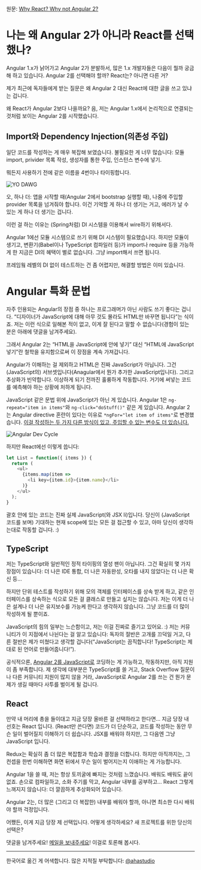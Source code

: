 원문:
[Why React? Why not Angular 2?](https://daveceddia.com/why-react-why-not-angular2/)

# 나는 왜 Angular 2가 아니라 React를 선택했나?

Angular 1.x가 낡어가고 Angular 2가 분발하서,
많은 1.x 개발자들은 다음이 뭘까 궁금해 하고 있습니다.
Angular 2를 선택해야 할까? React는? 아니면 다른 거?

제가 최근에 독자들에게 받는 질문은
왜 Angular 2 대신 React에 대한 글을 쓰고 있냐는 겁니다.

왜 React가 Angular 2보다 나을까요?
음, 저는 Angular 1.x에서 논리적으로 연결되는 것처럼 보이는
Angular 2를 시작했습니다.

## Import와 Dependency Injection(의존성 주입)

일단 코드를 작성하는 게 매우 복잡해 보였습니다.
불필요한 게 너무 많습니다:
모듈 import, privider 목록 작성, 생성자를 통한 주입, 인스턴스 변수에 넣기.

뭐든지 사용하기 전에 같은 이름을 4번이나 타이핑합니다.

![YO DAWG](https://daveceddia.com/images/yo-dawg-imports.jpg)

오, 하나 더: 앱을 시작할 때(Angular 2에서 bootstrap 실행할 때),
나중에 주입할 provider 목록을 넘겨줘야 합니다.
이건 기억할 게 하나 더 생기는 거고, 에러가 날 수 있는 게 하나 더 생기는 겁니다.

이런 걸 하는 이유는 (Spring처럼) DI 시스템을 이용해서 wire하기 위해서다.

Angular 1에선 모듈 시스템으로 쓰기 위해 DI 시스템이 필요했습니다.
하지만 모듈이 생기고, 변환기(Babel이나 TypeScript 컴파일러 등)가
import나 require 등을 가능하게 한 지금은 DI의 혜택이 별로 없습니다.
그냥 import해서 쓰면 됩니다.

프레임웤 레벨의 DI 없이 테스트하는 건 좀 어렵지만, 해결할 방법은 이미 있습니다.

# Angular 특화 문법

자주 인용되는 Angular의 장점 중 하나는
프로그래머가 아닌 사람도 쓰기 좋다는 겁니다.
“디자이너가 JavaScript에 대해 아무 것도 몰라도 HTML만 바꾸면 됩니다”는 식이죠.
저는 이런 식으로 일해본 적이 없고,
이게 잘 된다고 말할 수 없습니다(경험이 있는 분은 아래에 댓글을 남겨주세요).

그래서 Angular 2는 “HTML을 JavaScript에 안에 넣기” 대신
“HTML에 JavaScript 넣기”란 철학을 유지함으로써 이 장점을 계속 가져갑니다.

Angular가 이해하는 걸 제외하고 HTML은 진짜 JavaScript가 아닙니다.
그건 (JavaScript의) 서브셋입니다(Anagular에서 뭔가 추가한 JavaScript입니다).
그리고 추상화가 빈약합니다.
이상하게 되기 전까진 훌륭하게 작동합니다.
거기에 써넣는 코드를 예측해야 하는 상황에 처하게 됩니다.

JavaScript 같은 문법 위에 JavaScript가 아닌 게 있습니다.
Angular 1은 `ng-repeat="item in items"`와
`ng-click="doStuff()"` 같은 게 있습니다.
Angular 2는 Angular directive 혼란이 있다는 이유로
`*ngFor="let item of items"`로 변경했습니다.
[이걸 작성하는 두 가지 다른 방식이 있고, 주입할 수 있는 변수도 더 있습니다.](https://angular.io/docs/ts/latest/api/common/NgFor-directive.html)

![Angular Dev Cycle](https://daveceddia.com/images/angular_dev_cycle@2x.png)

하지만 React에선 이렇게 씁니다:

```javascript
let List = function({ items }) {
  return (
    <ul>
      {items.map(item =>
        <li key={item.id}>{item.name}</li>
      )}
    </ul>
  );
}
```

괄호 안에 있는 코드는 진짜 실제 JavaScript(와 JSX li)입니다.
당신이 (JavaScript 코드를 보며) 기대하는
현재 scope에 있는 모든 걸 접근할 수 있고,
아마 당신이 생각하는대로 작동할 겁니다. :)

## TypeScript

저는 TypeScript와 일반적인 정적 타이핑의 열성 팬이 아닙니다.
그건 확실히 몇 가지 장점이 있습니다: 더 나은 IDE 통합,
더 나은 자동완성, 오타를 내지 않았다는 더 나은 확신 등…

하지만 단위 테스트를 작성하기 위해 모의 객체를 인터페이스를 상속 받게 하고,
같은 인터페이스를 상속하는 식으로 모든 걸 클래스로 만들고 싶지는 않습니다.
저는 이게 더 나은 설계나 더 나은 유지보수를 가능케 한다고 생각하지 않습니다.
그냥 코드를 더 많이 작성하게 될 뿐이죠.

JavaScript의 힘의 일부는 느슨함이고, 저는 이걸 진짜로 즐기고 있어요. :)
저는 커뮤니티가 이 지점에서 나뉜다는 걸 알고 있습니다:
독자의 절반은 고개를 끄덕일 거고,
다른 절반은 제가 미쳤다고 생각할 겁니다(“JavaScript는 끔직합니다!
TypeScript는 제대로 된 언어로 만들어줍니다!”).

공식적으론,
[Angular 2를 JavaScript로](https://daveceddia.com/angular-2-in-plain-js)
코딩하는 게 가능하고, 작동하지만, 아직 지원이 좀 부족합니다.
제 생각에 대부분은 TypeScript를 쓸 거고,
Stack Overflow 질문이나 다른 커뮤니티 지원이 많지 않을 거라,
JavaScript로 Angular 2를 쓰는 건
뭔가 문제가 생길 때마다 사투를 벌이게 될 겁니다.

## React

만약 내 머리에 총을 들이대고 지금 당장 올바른 걸 선택하라고 한다면...
지금 당장 내 선호는 React 입니다.
(React만 쓴다면) 코드가 더 단순하고,
코드를 작성하는 동안 무슨 일이 벌어질지 이해하기 더 쉽습니다.
JSX를 배워야 하지만, 그 다음엔 그냥 JavaScript 입니다.

Redux는 확실히 좀 더 많은 복잡함과 학습과 결정을 더합니다.
하지만 아직까지는,
그 컨셉을 한번 이해하면 화면 뒤에서 무슨 일이 벌어지는지 이애하는 게 가능합니다.

Angular 1을 쓸 때, 저는 항상 토끼굴에 빠지는 것처럼 느꼈습니다.
배워도 배워도 끝이 없죠.
손으로 컴파일하고, 소화 주기를 막고, Angular 내부를 공부하고…
React 그렇게 느껴지지 않습니다: 더 깔끔하게 추상화되어 있습니다.

Angular 2는, 더 많은 (그리고 더 복잡한) 내부를 배워야 할까,
아니면 최소한 다시 배워야 할까 걱정입니다.

어쨌든, 이게 지금 당장 제 선택입니다.
어떻게 생각하세요?
새 프로젝트를 위한 당신의 선택은?

댓글을 남겨주세요!
[메일을 보내주세요](mailto:dave@daveceddia.com)!
이걸로 토론해 봅시다.

---

한국어로 옮긴 게 어색합니다.
많은 지적질 부탁합니다:
[@ahastudio](https://j.mp/1CAfmQ8)
